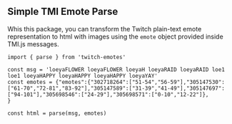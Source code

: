 ## Simple TMI Emote Parse

Whis this package, you can transform the Twitch plain-text emote representation to html with images using the `emote` object provided inside TMI.js messages.


    import { parse } from 'twitch-emotes'

    const msg = 'loeyaFLOWER loeyaFLOWER loeyaH loeyaRAID loeyaRAID loe1 loe1 loeyaHAPPY loeyaHAPPY loeyaHAPPY loeyaYAY'
    const emotes = {"emotes":{"302718264":["51-54","56-59"],"305147530":["61-70","72-81","83-92"],"305147589":["31-39","41-49"],"305147697":["94-101"],"305698546":["24-29"],"305698571":["0-10","12-22"]},
    }

    const html = parse(msg, emotes)
    


    
      